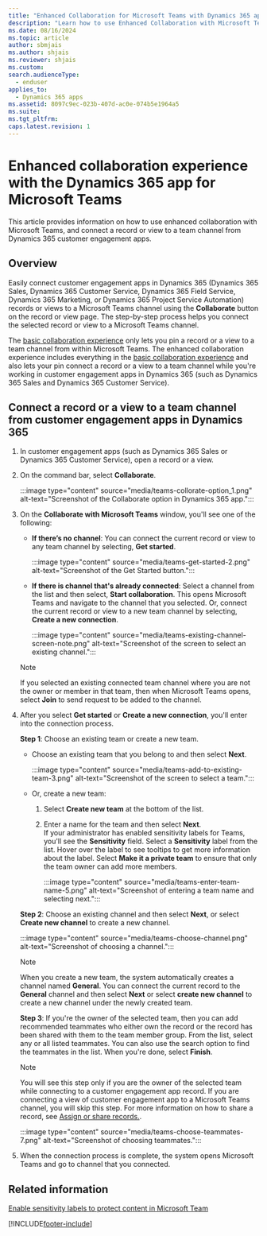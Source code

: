 ```yaml
---
title: "Enhanced Collaboration for Microsoft Teams with Dynamics 365 app"
description: "Learn how to use Enhanced Collaboration with Microsoft Teams, and connect a record or view to a team channel from Dynamics 365 customer engagement apps."
ms.date: 08/16/2024
ms.topic: article
author: sbmjais
ms.author: shjais
ms.reviewer: shjais 
ms.custom: 
search.audienceType: 
  - enduser
applies_to: 
  - Dynamics 365 apps
ms.assetid: 8097c9ec-023b-407d-ac0e-074b5e1964a5
ms.suite: 
ms.tgt_pltfrm: 
caps.latest.revision: 1
---
```


# Enhanced collaboration experience with the Dynamics 365 app for Microsoft Teams

This article provides information on how to use enhanced collaboration with Microsoft Teams, and connect a record or view to a team channel from Dynamics 365 customer engagement apps.

## Overview

Easily connect customer engagement apps in Dynamics 365 (Dynamics 365 Sales, Dynamics 365 Customer Service, Dynamics 365 Field Service, Dynamics 365 Marketing, or Dynamics 365 Project Service Automation) records or views to a Microsoft Teams channel using the **Collaborate** button on the record or view page. The step-by-step process helps you connect the selected record or view to a Microsoft Teams channel.

The [basic collaboration experience](teams-collaboration.md) only lets you pin a record or a view to a team channel from within Microsoft Teams. The enhanced collaboration experience includes everything in the [basic collaboration experience](teams-collaboration.md) and also lets your pin connect a record or a view to a team channel while you're working in customer engagement apps in Dynamics 365 (such as Dynamics 365 Sales and Dynamics 365 Customer Service). 

## Connect a record or a view to a team channel from customer engagement apps in Dynamics 365

1. In customer engagement apps (such as Dynamics 365 Sales or Dynamics 365 Customer Service), open a record or a view.
2. On the command bar, select **Collaborate**.

    :::image type="content" source="media/teams-collorate-option_1.png" alt-text="Screenshot of the Collaborate option in Dynamics 365 app.":::

3. On the **Collaborate with Microsoft Teams** window, you'll see one of the following: 
    - **If there’s no channel**: You can connect the current record or view to any team channel by selecting, **Get started**.

        :::image type="content" source="media/teams-get-started-2.png" alt-text="Screenshot of the Get Started button.":::

    - **If there is channel that's already connected**: Select a channel from the list and then select, **Start collaboration**. This opens Microsoft Teams and navigate to the channel that you selected. Or, connect the current record or view to a new team channel by selecting, **Create a new connection**.

        :::image type="content" source="media/teams-existing-channel-screen-note.png" alt-text="Screenshot of the screen to select an existing channel.":::

     > [!NOTE]
     >  If you selected an existing connected team channel where you are not the owner or member in that team, then when Microsoft Teams opens, select **Join** to send request to be added to the channel. 

4. After you select **Get started** or **Create a new connection**, you'll enter into the connection process. 

   **Step 1**: Choose an existing team or create a new team.
   
   - Choose an existing team that you belong to and then select **Next**.

      :::image type="content" source="media/teams-add-to-existing-team-3.png" alt-text="Screenshot of the screen to select a team.":::

   - Or, create a new team:  

        1. Select **Create new team** at the bottom of the list.

        2. Enter a name for the team and then select **Next**. </br>
           If your administrator has enabled sensitivity labels for Teams, you'll see the **Sensitivity** field. Select a **Sensitivity** label from the list. Hover over the label to see tooltips to get more information about the label. Select **Make it a private  team** to ensure that only the team owner can add more members.  
                
            :::image type="content" source="media/teams-enter-team-name-5.png" alt-text="Screenshot of entering a team name and selecting next.":::


   **Step 2**: Choose an existing channel and then select **Next**, or select **Create new channel** to create a new channel.

      :::image type="content" source="media/teams-choose-channel.png" alt-text="Screenshot of choosing a channel.":::

      > [!NOTE]
      > When you create a new team, the system automatically creates a channel named **General**. You can connect the current record to the **General** channel and then select **Next** or select **create new channel** to create a new channel under the newly created team.

   **Step 3**: If you're the owner of the selected team, then you can add recommended teammates who either own the record or the record has been shared with them to the team member group. From the list, select any or all listed teammates. You can also use the search option to find the teammates in the list. When you're done, select **Finish**.

   > [!NOTE]
   > You will see this step only if you are the owner of the selected team while connecting to a customer engagement app record. If you are connecting a view of customer engagement app to a Microsoft Teams channel, you will skip this step. For more information on how to share a record, see [Assign or share records.](/powerapps/user/assign-or-share-records).

    :::image type="content" source="media/teams-choose-teammates-7.png" alt-text="Screenshot of choosing teammates.":::

5. When the connection process is complete, the system opens Microsoft Teams and go to channel that you connected.

## Related information

[Enable sensitivity labels to protect content in Microsoft Team](sensitivity-labels.md)


[!INCLUDE[footer-include](../../includes/footer-banner.md)]

